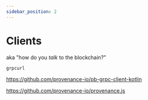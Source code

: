 ```yaml
---
sidebar_position: 2
---
```

# Clients

aka "how do you _talk_ to the blockchain?"

`grpcurl`

https://github.com/provenance-io/pb-grpc-client-kotlin

https://github.com/provenance-io/provenance.js
